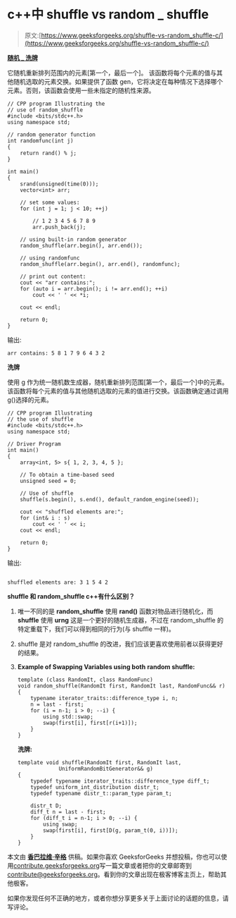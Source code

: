 # c++中 shuffle vs random _ shuffle

> 原文:[https://www.geeksforgeeks.org/shuffle-vs-random_shuffle-c/](https://www.geeksforgeeks.org/shuffle-vs-random_shuffle-c/)

**[随机 _ 洗牌](https://www.geeksforgeeks.org/random-access-iterators-in-cpp/)**

它随机重新排列范围内的元素[第一个，最后一个]。
该函数将每个元素的值与其他随机选取的元素交换。如果提供了函数 gen，它将决定在每种情况下选择哪个元素。否则，该函数会使用一些未指定的随机性来源。

```
// CPP program Illustrating the
// use of random_shuffle
#include <bits/stdc++.h>
using namespace std;

// random generator function
int randomfunc(int j)
{
    return rand() % j;
}

int main()
{
    srand(unsigned(time(0)));
    vector<int> arr;

    // set some values:
    for (int j = 1; j < 10; ++j)

        // 1 2 3 4 5 6 7 8 9
        arr.push_back(j);

    // using built-in random generator
    random_shuffle(arr.begin(), arr.end());

    // using randomfunc
    random_shuffle(arr.begin(), arr.end(), randomfunc);

    // print out content:
    cout << "arr contains:";
    for (auto i = arr.begin(); i != arr.end(); ++i)
        cout << ' ' << *i;

    cout << endl;

    return 0;
}
```

输出:

```
arr contains: 5 8 1 7 9 6 4 3 2

```

**洗牌**

使用 g 作为统一随机数生成器，随机重新排列范围[第一个，最后一个]中的元素。
该函数将每个元素的值与其他随机选取的元素的值进行交换。该函数确定通过调用 g()选择的元素。

```
// CPP program Illustrating
// the use of shuffle
#include <bits/stdc++.h>
using namespace std;

// Driver Program
int main()
{
    array<int, 5> s{ 1, 2, 3, 4, 5 };

    // To obtain a time-based seed
    unsigned seed = 0;

    // Use of shuffle
    shuffle(s.begin(), s.end(), default_random_engine(seed));

    cout << "shuffled elements are:";
    for (int& i : s)
        cout << ' ' << i;
    cout << endl;

    return 0;
}
```

输出:

```

shuffled elements are: 3 1 5 4 2

```

**shuffle 和 random_shuffle c++有什么区别？**

1.  唯一不同的是 **random_shuffle** 使用 **rand()** 函数对物品进行随机化，而 **shuffle** 使用 **urng** 这是一个更好的随机生成器，不过在 random_shuffle 的特定重载下，我们可以得到相同的行为(与 shuffle 一样)。
2.  shuffle 是对 random_shuffle 的改进，我们应该更喜欢使用前者以获得更好的结果。
3.  **Example of Swapping Variables using both**
    **random shuffle:**

    ```
    template (class RandomIt, class RandomFunc)
    void random_shuffle(RandomIt first, RandomIt last, RandomFunc&& r)
    {
        typename iterator_traits::difference_type i, n;
        n = last - first;
        for (i = n-1; i > 0; --i) {
            using std::swap;
            swap(first[i], first[r(i+1)]);
        }
    }

    ```

    **洗牌:**

    ```
    template void shuffle(RandomIt first, RandomIt last, 
                 UniformRandomBitGenerator&& g)
    {
        typedef typename iterator_traits::difference_type diff_t;
        typedef uniform_int_distribution distr_t;
        typedef typename distr_t::param_type param_t;

        distr_t D;
        diff_t n = last - first;
        for (diff_t i = n-1; i > 0; --i) {
            using swap;
            swap(first[i], first[D(g, param_t(0, i))]);
        }
    }
    ```

本文由 **[香巴拉维·辛格](https://www.facebook.com/shambhavi.singh.1217)** 供稿。如果你喜欢 GeeksforGeeks 并想投稿，你也可以使用[contribute.geeksforgeeks.org](http://www.contribute.geeksforgeeks.org)写一篇文章或者把你的文章邮寄到 contribute@geeksforgeeks.org。看到你的文章出现在极客博客主页上，帮助其他极客。

如果你发现任何不正确的地方，或者你想分享更多关于上面讨论的话题的信息，请写评论。